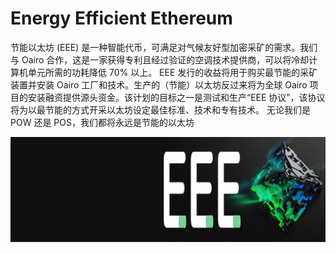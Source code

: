 # Energy Efficient Ethereum

节能以太坊 (EEE) 是一种智能代币，可满足对气候友好型加密采矿的需求。我们与 Oairo 合作，这是一家获得专利且经过验证的空调技术提供商，可以将冷却计算机单元所需的功耗降低 70% 以上。
EEE 发行的收益将用于购买最节能的采矿装置并安装 Oairo 工厂和技术。生产的（节能）以太坊反过来将为全球 Oairo 项目的安装融资提供源头资金。该计划的目标之一是测试和生产“EEE 协议”，该协议将为以最节能的方式开采以太坊设定最佳标准、技术和专有技术。
无论我们是 POW 还是 POS，我们都将永远是节能的以太坊

![1500x500](1500x500.jpg)
